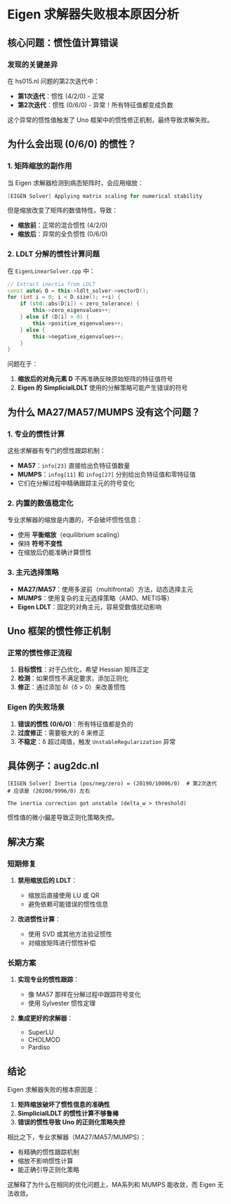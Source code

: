 # Eigen 求解器失败根本原因分析

## 核心问题：惯性值计算错误

### 发现的关键差异

在 hs015.nl 问题的第2次迭代中：
- **第1次迭代**：惯性 (4/2/0) - 正常
- **第2次迭代**：惯性 (0/6/0) - 异常！所有特征值都变成负数

这个异常的惯性值触发了 Uno 框架中的惯性修正机制，最终导致求解失败。

## 为什么会出现 (0/6/0) 的惯性？

### 1. 矩阵缩放的副作用

当 Eigen 求解器检测到病态矩阵时，会应用缩放：
```cpp
[EIGEN Solver] Applying matrix scaling for numerical stability
```

但是缩放改变了矩阵的数值特性，导致：
- **缩放前**：正常的混合惯性 (4/2/0)
- **缩放后**：异常的全负惯性 (0/6/0)

### 2. LDLT 分解的惯性计算问题

在 `EigenLinearSolver.cpp` 中：
```cpp
// Extract inertia from LDLT
const auto& D = this->ldlt_solver->vectorD();
for (int i = 0; i < D.size(); ++i) {
    if (std::abs(D[i]) < zero_tolerance) {
        this->zero_eigenvalues++;
    } else if (D[i] > 0) {
        this->positive_eigenvalues++;
    } else {
        this->negative_eigenvalues++;
    }
}
```

问题在于：
1. **缩放后的对角元素 D** 不再准确反映原始矩阵的特征值符号
2. **Eigen 的 SimplicialLDLT** 使用的分解策略可能产生错误的符号

## 为什么 MA27/MA57/MUMPS 没有这个问题？

### 1. 专业的惯性计算

这些求解器有专门的惯性跟踪机制：
- **MA57**：`info[23]` 直接给出负特征值数量
- **MUMPS**：`infog[11]` 和 `infog[27]` 分别给出负特征值和零特征值
- 它们在分解过程中精确跟踪主元的符号变化

### 2. 内置的数值稳定化

专业求解器的缩放是内置的，不会破坏惯性信息：
- 使用 **平衡缩放**（equilibrium scaling）
- 保持 **符号不变性**
- 在缩放后仍能准确计算惯性

### 3. 主元选择策略

- **MA27/MA57**：使用多波前（multifrontal）方法，动态选择主元
- **MUMPS**：使用复杂的主元选择策略（AMD、METIS等）
- **Eigen LDLT**：固定的对角主元，容易受数值扰动影响

## Uno 框架的惯性修正机制

### 正常的惯性修正流程

1. **目标惯性**：对于凸优化，希望 Hessian 矩阵正定
2. **检测**：如果惯性不满足要求，添加正则化
3. **修正**：通过添加 δI（δ > 0）来改善惯性

### Eigen 的失败场景

1. **错误的惯性 (0/6/0)**：所有特征值都是负的
2. **过度修正**：需要极大的 δ 来修正
3. **不稳定**：δ 超过阈值，触发 `UnstableRegularization` 异常

## 具体例子：aug2dc.nl

```
[EIGEN Solver] Inertia (pos/neg/zero) = (20190/10006/0)  # 第2次迭代
# 应该是 (20200/9996/0) 左右

The inertia correction got unstable (delta_w > threshold)
```

惯性值的微小偏差导致正则化策略失控。

## 解决方案

### 短期修复

1. **禁用缩放后的 LDLT**：
   - 缩放后直接使用 LU 或 QR
   - 避免依赖可能错误的惯性信息

2. **改进惯性计算**：
   - 使用 SVD 或其他方法验证惯性
   - 对缩放矩阵进行惯性补偿

### 长期方案

1. **实现专业的惯性跟踪**：
   - 像 MA57 那样在分解过程中跟踪符号变化
   - 使用 Sylvester 惯性定理

2. **集成更好的求解器**：
   - SuperLU
   - CHOLMOD
   - Pardiso

## 结论

Eigen 求解器失败的根本原因是：

1. **矩阵缩放破坏了惯性信息的准确性**
2. **SimplicialLDLT 的惯性计算不够鲁棒**
3. **错误的惯性导致 Uno 的正则化策略失控**

相比之下，专业求解器（MA27/MA57/MUMPS）：
- 有精确的惯性跟踪机制
- 缩放不影响惯性计算
- 能正确引导正则化策略

这解释了为什么在相同的优化问题上，MA系列和 MUMPS 能收敛，而 Eigen 无法收敛。